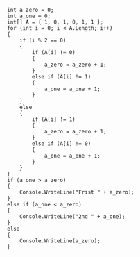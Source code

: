 
            int a_zero = 0;
            int a_one = 0;
            int[] A = { 1, 0, 1, 0, 1, 1 };
            for (int i = 0; i < A.Length; i++)
            {
                if (i % 2 == 0)
                {
                    if (A[i] != 0)
                    {
                        a_zero = a_zero + 1;
                    }
                    else if (A[i] != 1)
                    {
                        a_one = a_one + 1;
                    }
                }
                else
                {
                    if (A[i] != 1)
                    {
                        a_zero = a_zero + 1;
                    }
                    else if (A[i] != 0)
                    {
                        a_one = a_one + 1;
                    }
                }
            }
            if (a_one > a_zero)
            {
                Console.WriteLine("Frist " + a_zero);
            }
            else if (a_one < a_zero)
            {
                Console.WriteLine("2nd " + a_one);
            }
            else
            {
                Console.WriteLine(a_zero);
            }
